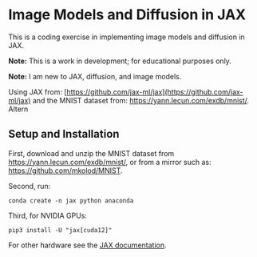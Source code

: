 # Image Models and Diffusion in JAX

This is a coding exercise in implementing image models and diffusion in JAX.

**Note:** This is a work in development; for educational purposes only.

**Note:** I am new to JAX, 
diffusion, and image models.

Using JAX from: [https://github.com/jax-ml/jax](https://github.com/jax-ml/jax) and the MNIST dataset 
from: https://yann.lecun.com/exdb/mnist/. Altern


## Setup and Installation

First, download and unzip the MNIST dataset from https://yann.lecun.com/exdb/mnist/, or from a mirror such as:
https://github.com/mkolod/MNIST.

Second, run:

```
conda create -n jax python anaconda
```

Third, for NVIDIA GPUs:

```
pip3 install -U "jax[cuda12]"
```

For other hardware see the [JAX documentation](https://github.com/jax-ml/jax).

